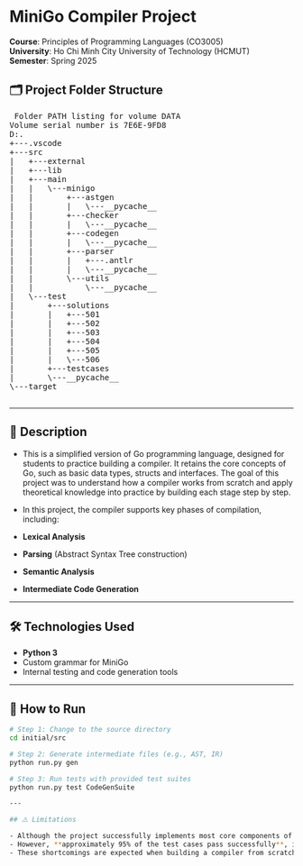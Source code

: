 # MiniGo Compiler Project 

**Course**: Principles of Programming Languages (CO3005)  
**University**: Ho Chi Minh City University of Technology (HCMUT)  
**Semester**: Spring 2025 

## 🗂️ Project Folder Structure

<pre> Folder PATH listing for volume DATA
Volume serial number is 7E6E-9FD8
D:.
+---.vscode
+---src
|   +---external
|   +---lib
|   +---main
|   |   \---minigo
|   |       +---astgen
|   |       |   \---__pycache__
|   |       +---checker
|   |       |   \---__pycache__
|   |       +---codegen
|   |       |   \---__pycache__
|   |       +---parser
|   |       |   +---.antlr
|   |       |   \---__pycache__
|   |       \---utils
|   |           \---__pycache__
|   \---test
|       +---solutions
|       |   +---501
|       |   +---502
|       |   +---503
|       |   +---504
|       |   +---505
|       |   \---506
|       +---testcases
|       \---__pycache__
\---target
 </pre>

---

## 📌 Description
- This is a simplified version of Go programming language, designed for students to practice building a compiler. It retains the core concepts of Go, such as basic data types, structs and interfaces. The goal of this project was to understand how a compiler works from scratch and apply theoretical knowledge into practice by building each stage step by step.

- In this project, the compiler supports key phases of compilation, including:
- **Lexical Analysis**
- **Parsing** (Abstract Syntax Tree construction)
- **Semantic Analysis**
- **Intermediate Code Generation**

---

## 🛠️ Technologies Used

- **Python 3**
- Custom grammar for MiniGo
- Internal testing and code generation tools

---

## 🚀 How to Run

```bash
# Step 1: Change to the source directory
cd initial/src

# Step 2: Generate intermediate files (e.g., AST, IR)
python run.py gen

# Step 3: Run tests with provided test suites
python run.py test CodeGenSuite

---

## ⚠️ Limitations

- Although the project successfully implements most core components of a compiler, **some test cases may still produce errors** during parsing or intermediate code generation.
- However, **approximately 95% of the test cases pass successfully**, indicating that the compiler is relatively stable and functional for an academic-level project.
- These shortcomings are expected when building a compiler from scratch and provide valuable opportunities for future improvements and optimization.
